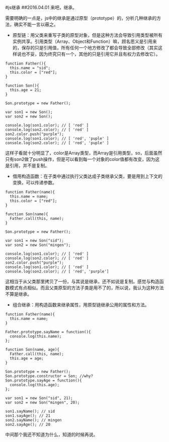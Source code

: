 #js继承
##2016.04.01
来吧，继承。

需要明确的一点是，js中的继承是通过原型（prototype）的，分析几种继承的方法，确实不能一言以蔽之。

* 原型链：用父类来重写子类的原型对象，但是这种方法会导致引用类型被所有实例共享。引用类型（Array、Object和Function）嘛，顾名思义是引用来的，保存的只是引用值，所有任何一个地方修改了都会导致全部修改（其实这样说也不妥，因为终究只有一个，其他的只是引用它并且有权力去修改它）。
```
function Father(){
  this.name = "sid";
  this.color = ["red"];
}

function Son(){
  this.age = 21;
}

Son.prototype = new Father();

var son1 = new Son();
var son2 = new Son();

console.log(son1.color); // [ 'red' ]
console.log(son2.color); // [ 'red' ]
son2.color.push("purple");
console.log(son1.color); // [ 'red', 'puple' ]
console.log(son2.color); // [ 'red', 'puple' ]
```
这样子看就十分明显了，color是Array类型，而Array是引用类型，so，后面虽然只有son2做了push操作，但是可以看到每一个对象的color值都有改变，因为这是引用，并不是复制。

* 借用构造函数：在子类中通过执行父类达成子类继承父类，要是用到上下文的变换，可以传递参数。
```
function Father(name){
  this.name = name;
  this.color = ["red"];
}

function Son(name){
  Father.call(this, name);
}

Son.prototype = new Father();

var son1 = new Son("sid");
var son2 = new Son("mingen");

console.log(son1.color); // [ 'red' ]
console.log(son2.color); // [ 'red' ]
son2.color.push("purple");
console.log(son1.color); // [ 'red' ]
console.log(son2.color); // [ 'red', 'purple']
```
这相当于从父类那里拷贝了一份，与其说是继承，还不如说是复制。感觉与构造函数模式有点相似。而且父类原型的方法子类是用不了的，所以说，我认为这种方法不算是继承。

* 组合继承：用构造函数来继承属性，用原型链继承公用的属性和方法。
```
function Father(name){
  this.name = name;
}

Father.prototype.sayName = function(){
  console.log(this.name);
};

function Son(name, age){
  Father.call(this, name);
  this.age = age;
}

Son.prototype = new Father();
Son.prototype.constructor = Son; //why?
Son.prototype.sayAge = function(){
  console.log(this.age);
};

var son1 = new Son("sid", 21);
var son2 = new Son("mingen", 20);

son1.sayName(); // sid
son1.sayAge(); // 21
son2.sayName(); // mingen
son2.sayAge(); // 20
```
中间那个我还不知道为什么，知道的时候再说。

